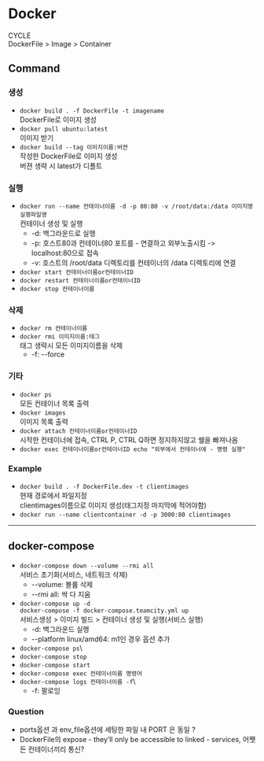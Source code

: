 # Docker

CYCLE\
DockerFile > Image > Container

## Command

### 생성

- `docker build . -f DockerFile -t imagename`\
  DockerFile로 이미지 생성
- `docker pull ubuntu:latest`\
  이미지 받기
- `docker build --tag 이미지이름:버젼`\
  작성한 DockerFile로 이미지 생성\
  버젼 생략 시 latest가 디폴트

### 실행

- `docker run --name 컨테이너이름 -d -p 80:80 -v /root/data:/data 이미지명 실행파일명`\
  컨테이너 생성 및 실행
  - -d: 백그라운드로 실행
  - -p: 호스트80과 컨테이너80 포트를 - 연결하고 외부노출시킴 -> localhost:80으로 접속
  - -v: 호스트의 /root/data 디렉토리를 컨테이너의 /data 디렉토리에 연결
- `docker start 컨테이너이름or컨테이너ID`
- `docker restart 컨테이너이름or컨테이너ID`
- `docker stop 컨테이너이름`

### 삭제

- `docker rm 컨테이너이름`
- `docker rmi 이미지이름:태그`\
  태그 생략시 모든 이미지이름을 삭제
  - -f: --force

### 기타

- `docker ps`\
  모든 컨테이너 목록 출력
- `docker images`\
  이미지 목록 출력
- `docker attach 컨테이너이름or컨테이너ID`\
  시작한 컨테이너에 접속, CTRL P, CTRL Q하면 정지하지않고 쉘을 빠져나옴
- `docker exec 컨테이너이름or컨테이너ID echo "외부에서 컨테이너에 - 명령 실행"`

### Example

- `docker build . -f DockerFile.dev -t clientimages`\
  현재 경로에서 파일지정\
  clientimages이름으로 이미지 생성(태그지정 마지막에 적어야함)
- `docker run --name clientcontainer -d -p 3000:80 clientimages`

---

## docker-compose

- `docker-compose down --volume --rmi all`\
  서비스 초기화(서비스, 네트워크 삭제)
  - --volume: 볼륨 삭제
  - --rmi all: 싹 다 지움
- `docker-compose up -d`\
  `docker-compose -f docker-compose.teamcity.yml up`\
  서비스생성 > 이미지 빌드 > 컨테이너 생성 및 실행(서비스 실행)
  - -d: 백그라운드 실행
  - --platform linux/amd64: m1인 경우 옵션 추가
- `docker-compose ps`\
- `docker-compose stop`
- `docker-compose start`
- `docker-compose exec 컨테이너이름 명령어`
- `docker-compose logs 컨테이너이름 -f`\
  - -f: 팔로잉

### Question

- ports옵션 과 env_file옵션에 세팅한 파일 내 PORT 은 동일 ?
- DockerFile의 expose - they’ll only be accessible to linked - services, 어쨋든 컨테이너끼리 통신?
